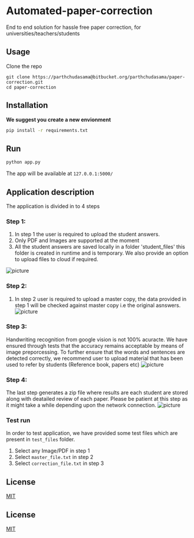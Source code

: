# Automated-paper-correction

End to end solution for hassle free paper correction, for universities/teachers/students

## Usage

Clone the repo

    git clone https://parthchudasama@bitbucket.org/parthchudasama/paper-correction.git
	cd paper-correction


## Installation
**We suggest you create a new envionment**
```bash
pip install -r requirements.txt
```
## Run

```python
python app.py
```
The app will be available at  `127.0.0.1:5000/`

## Application description
The application is divided in to 4 steps
### Step 1:
1. In step 1 the user is required to upload the student answers.
2. Only PDF and Images are supported at the moment
3. All the student answers are saved locally in a folder 'student_files' this folder is created in runtime and is temporary. We also provide an option to upload files to cloud if required.

![picture](https://bitbucket.org/parthchudasama/paper-correction/raw/06a400646d30b9a416896e31f8af28911a64dc5b/static/screenshots/Step%201.png)

### Step 2:
1. In step 2 user is required to upload a master copy, the data provided in step 1 will be checked  against master copy i.e the original asnswers.
![picture](https://bitbucket.org/parthchudasama/paper-correction/raw/06a400646d30b9a416896e31f8af28911a64dc5b/static/screenshots/Step%202.png)

### Step 3:
Handwriting recognition from google vision is not 100% acuracte. We have ensured through tests that the accuracy remains acceptable by means of image preporcessing. To further ensure that the words and sentences are detected correctly, we recommend user to upload material that has been used to refer by students (Reference book, papers etc)
![picture](https://bitbucket.org/parthchudasama/paper-correction/raw/06a400646d30b9a416896e31f8af28911a64dc5b/static/screenshots/step%203.png)

### Step 4:
The last step generates a zip file where results are each student are stored along with deatailed review of each paper.
Please be patient at this step as it might take a while depending upon the network connection.
![picture](https://bitbucket.org/parthchudasama/paper-correction/raw/06a400646d30b9a416896e31f8af28911a64dc5b/static/screenshots/step%204.png)

### Test run
In order to test application, we have provided some test files which are present in `test_files` folder.

1. Select any Image/PDF in step 1
2. Select `master_file.txt` in step 2
3. Select `correction_file.txt` in step 3


## License

[MIT](https://choosealicense.com/licenses/mit/)


## License

[MIT](https://choosealicense.com/licenses/mit/)
